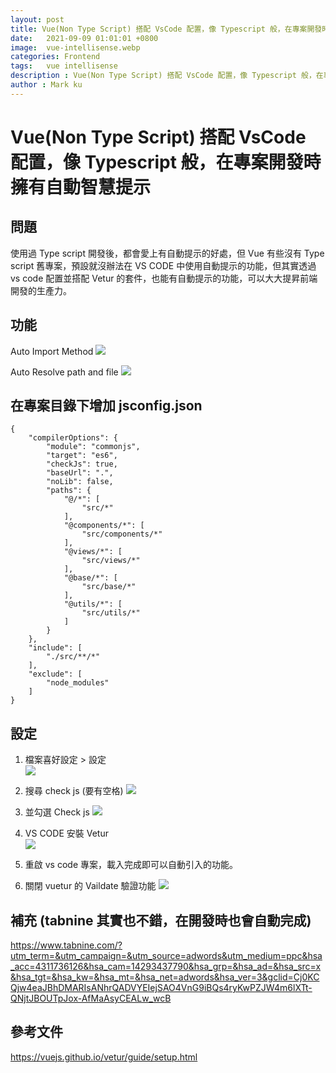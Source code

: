 ```yaml
---
layout: post
title: Vue(Non Type Script) 搭配 VsCode 配置，像 Typescript 般，在專案開發時擁有自動智慧提示
date:   2021-09-09 01:01:01 +0800
image:  vue-intellisense.webp
categories: Frontend
tags:   vue intellisense
description : Vue(Non Type Script) 搭配 VsCode 配置，像 Typescript 般，在專案開發時擁有自動智慧提示
author : Mark ku
---
```

# Vue(Non Type Script) 搭配 VsCode 配置，像 Typescript 般，在專案開發時擁有自動智慧提示
## 問題
使用過 Type script 開發後，都會愛上有自動提示的好處，但 Vue 有些沒有 Type script 舊專案，預設就沒辦法在 VS CODE 中使用自動提示的功能，但其實透過vs code 配置並搭配 Vetur 的套件，也能有自動提示的功能，可以大大提昇前端開發的生產力。

## 功能

Auto Import Method
![](https://i.imgur.com/hySzthP.png)

Auto Resolve path and file 
![](https://i.imgur.com/gml6il5.png)

## 在專案目錄下增加  jsconfig.json
```
{
    "compilerOptions": {
		"module": "commonjs",
        "target": "es6",
        "checkJs": true,
        "baseUrl": ".",
        "noLib": false,
        "paths": {
            "@/*": [
                "src/*"
            ],
            "@components/*": [
                "src/components/*"
            ],
            "@views/*": [
                "src/views/*"
            ],
            "@base/*": [
                "src/base/*"
            ],
            "@utils/*": [
                "src/utils/*"
            ]
        }
    },
    "include": [
        "./src/**/*"
    ],
    "exclude": [
        "node_modules"
    ]
}
```
## 設定
1. 檔案喜好設定 > 設定  
![](https://i.imgur.com/mg4kgQo.png)  

2. 搜尋 check js (要有空格)
![](https://i.imgur.com/xC22kZj.png)  

3. 並勾選 Check js
![](https://i.imgur.com/RQc6Io9.png)  
 
4. VS CODE 安裝 Vetur  
![](https://i.imgur.com/KxCrlNE.png)  

5. 重啟 vs code 專案，載入完成即可以自動引入的功能。

6. 關閉 vuetur 的 Vaildate 驗證功能
![](https://i.imgur.com/E89L5am.jpg)



## 補充 (tabnine 其實也不錯，在開發時也會自動完成)
https://www.tabnine.com/?utm_term=&utm_campaign=&utm_source=adwords&utm_medium=ppc&hsa_acc=4311736126&hsa_cam=14293437790&hsa_grp=&hsa_ad=&hsa_src=x&hsa_tgt=&hsa_kw=&hsa_mt=&hsa_net=adwords&hsa_ver=3&gclid=Cj0KCQjw4eaJBhDMARIsANhrQADVYEIejSAO4VnG9iBQs4ryKwPZJW4m6lXTt-QNjtJBOUTpJox-AfMaAsyCEALw_wcB

## 參考文件
https://vuejs.github.io/vetur/guide/setup.html


